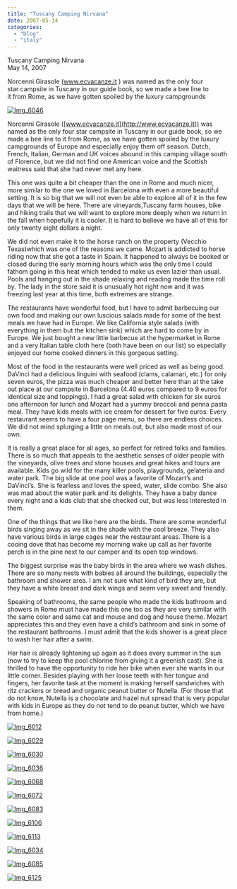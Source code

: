 ```yaml
---
title: "Tuscany Camping Nirvana"
date: 2007-05-14
categories: 
  - "blog"
  - "italy"
---
```


Tuscany Camping Nirvana  
May 14, 2007

Norcenni Girasole (www.ecvacanze.it ) was named as the only four  
star campsite in Tuscany in our guide book, so we made a bee line to  
it from Rome, as we have gotten spoiled by the luxury campgrounds

<!--more-->

[![Img_6046](https://pub-ac94b3f306b24c0dba4238943c97f2e1.r2.dev/soultravelers3/images/2008/03/07/img_6046.png "Img_6046")](https://pub-ac94b3f306b24c0dba4238943c97f2e1.r2.dev/photos/uncategorized/2008/03/07/img_6046.png)

Norcenni Girasole ([www.ecvacanze.it](http://www.ecvacanze.it)) was named as the only four star campsite in Tuscany in our guide book, so we made a bee line to it from Rome, as we have gotten spoiled by the luxury campgrounds of Europe and especially enjoy them off season. Dutch, French, Italian, German and UK voices abound in this camping village south of Florence, but we did not find one American voice and the Scottish waitress said that she had never met any here.

This one was quite a bit cheaper than the one in Rome and much nicer, more similar to the one we loved in Barcelona with even a more beautiful setting. It is so big that we will not even be able to explore all of it in the few days that we will be here. There are vineyards,Tuscany farm houses, bike and hiking trails that we will want to explore more deeply when we return in the fall when hopefully it is cooler. It is hard to believe we have all of this for only twenty eight dollars a night.

We did not even make it to the horse ranch on the property (Vecchio Texas)which was one of the reasons we came. Mozart is addicted to horse riding now that she got a taste in Spain. It happened to always be booked or closed during the early morning hours which was the only time I could fathom going in this heat which tended to make us even lazier than usual. Pools and hanging out in the shade relaxing and reading made the time roll by. The lady in the store said it is unusually hot right now and it was freezing last year at this time, both extremes are strange.

The restaurants have wonderful food, but I have to admit barbecuing our own food and making our own luscious salads made for some of the best meals we have had in Europe. We like California style salads (with everything in them but the kitchen sink) which are hard to come by in Europe. We just bought a new little barbecue at the hypermarket in Rome and a very Italian table cloth here (both have been on our list) so especially enjoyed our home cooked dinners in this gorgeous setting.

Most of the food in the restaurants were well priced as well as being good. DaVinci had a delicious linguini with seafood (clams, calamari, etc.) for only seven euros, the pizza was much cheaper and better here than at the take out place at our campsite in Barcelona (4.40 euros compared to 9 euros for identical size and toppings). I had a great salad with chicken for six euros one afternoon for lunch and Mozart had a yummy broccoli and penna pasta meal. They have kids meals with ice cream for dessert for five euros. Every restaurant seems to have a four page menu, so there are endless choices.  We did not mind splurging a little on meals out, but also made most of our own.

It is really a great place for all ages, so perfect for retired folks and families. There is so much that appeals to the aesthetic senses of older people with the vineyards, olive trees and stone houses and great hikes and tours are available. Kids go wild for the many killer pools, playgrounds, gelateria and water park. The big slide at one pool was a favorite of Mozart’s and DaVinci’s. She is fearless and loves the speed, water, slide combo. She also was mad about the water park and its delights. They have a baby dance every night and a kids club that she checked out, but was less interested in them.

One of the things that we like here are the birds. There are some wonderful birds singing away as we sit in the shade with the cool breeze. They also have various birds in large cages near the restaurant areas. There is a cooing dove that has become my morning wake up call as her favorite perch is in the pine next to our camper and its open top windows.

The biggest surprise was the baby birds in the area where we wash dishes. There are so many nests with babies all around the buildings, especially the bathroom and shower area. I am not sure what kind of bird they are, but they have a white breast and dark wings and seem very sweet and friendly.

Speaking of bathrooms, the same people who made the kids bathroom and showers in Rome must have made this one too as they are very similar with the same color and same cat and mouse and dog and house theme. Mozart appreciates this and they even have a child’s bathroom and sink in some of the restaurant bathrooms. I must admit that the kids shower is a great place to wash her hair after a swim.

Her hair is already lightening up again as it does every summer in the sun (now to try to keep the pool chlorine from giving it a greenish cast). She is thrilled to have the opportunity to ride her bike when ever she wants in our little corner. Besides playing with her loose teeth with her tongue and fingers, her favorite task at the moment is making herself sandwiches with ritz crackers or bread and organic peanut butter or Nutella. (For those that do not know, Nutella is a chocolate and hazel nut spread that is very popular with kids in Europe as they do not tend to do peanut butter, which we have from home.)

[![Img_6012](https://pub-ac94b3f306b24c0dba4238943c97f2e1.r2.dev/soultravelers3/images/2008/03/07/img_6012.png "Img_6012")](https://pub-ac94b3f306b24c0dba4238943c97f2e1.r2.dev/photos/uncategorized/2008/03/07/img_6012.png)

[![Img_6029](https://pub-ac94b3f306b24c0dba4238943c97f2e1.r2.dev/soultravelers3/images/2008/03/07/img_6029.png "Img_6029")](https://pub-ac94b3f306b24c0dba4238943c97f2e1.r2.dev/photos/uncategorized/2008/03/07/img_6029.png)

[![Img_6030](https://pub-ac94b3f306b24c0dba4238943c97f2e1.r2.dev/soultravelers3/images/2008/03/07/img_6030.png "Img_6030")](https://pub-ac94b3f306b24c0dba4238943c97f2e1.r2.dev/photos/uncategorized/2008/03/07/img_6030.png)

[![Img_6036](https://pub-ac94b3f306b24c0dba4238943c97f2e1.r2.dev/soultravelers3/images/2008/03/07/img_6036.png "Img_6036")](https://pub-ac94b3f306b24c0dba4238943c97f2e1.r2.dev/photos/uncategorized/2008/03/07/img_6036.png)

[![Img_6068](https://pub-ac94b3f306b24c0dba4238943c97f2e1.r2.dev/soultravelers3/images/2008/03/07/img_6068.png "Img_6068")](https://pub-ac94b3f306b24c0dba4238943c97f2e1.r2.dev/photos/uncategorized/2008/03/07/img_6068.png)

[![Img_6072](https://pub-ac94b3f306b24c0dba4238943c97f2e1.r2.dev/soultravelers3/images/2008/03/07/img_6072.png "Img_6072")](https://pub-ac94b3f306b24c0dba4238943c97f2e1.r2.dev/photos/uncategorized/2008/03/07/img_6072.png)

[![Img_6083](https://pub-ac94b3f306b24c0dba4238943c97f2e1.r2.dev/soultravelers3/images/2008/03/07/img_6083.png "Img_6083")](https://pub-ac94b3f306b24c0dba4238943c97f2e1.r2.dev/photos/uncategorized/2008/03/07/img_6083.png)

[![Img_6106](https://pub-ac94b3f306b24c0dba4238943c97f2e1.r2.dev/soultravelers3/images/2008/03/07/img_6106.png "Img_6106")](https://pub-ac94b3f306b24c0dba4238943c97f2e1.r2.dev/photos/uncategorized/2008/03/07/img_6106.png)

[![Img_6113](https://pub-ac94b3f306b24c0dba4238943c97f2e1.r2.dev/soultravelers3/images/2008/03/07/img_6113.png "Img_6113")](https://pub-ac94b3f306b24c0dba4238943c97f2e1.r2.dev/photos/uncategorized/2008/03/07/img_6113.png)

[![Img_6034](https://pub-ac94b3f306b24c0dba4238943c97f2e1.r2.dev/soultravelers3/images/2008/03/07/img_6034.png "Img_6034")](https://pub-ac94b3f306b24c0dba4238943c97f2e1.r2.dev/photos/uncategorized/2008/03/07/img_6034.png)

[![Img_6085](https://pub-ac94b3f306b24c0dba4238943c97f2e1.r2.dev/soultravelers3/images/2008/03/07/img_6085.png "Img_6085")](https://pub-ac94b3f306b24c0dba4238943c97f2e1.r2.dev/photos/uncategorized/2008/03/07/img_6085.png)

[![Img_6125](https://pub-ac94b3f306b24c0dba4238943c97f2e1.r2.dev/soultravelers3/images/2008/03/07/img_6125.png "Img_6125")](https://pub-ac94b3f306b24c0dba4238943c97f2e1.r2.dev/photos/uncategorized/2008/03/07/img_6125.png)
